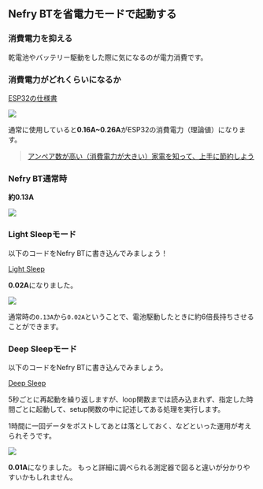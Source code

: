 
## Nefry BTを省電力モードで起動する

### 消費電力を抑える

乾電池やバッテリー駆動をした際に気になるのが電力消費です。



### 消費電力がどれくらいになるか

[ESP32の仕様書](http://akizukidenshi.com/download/ds/espressifsystems/esp_wroom_32_datasheet_en.pdf)

![](https://i.gyazo.com/d435df3d57b89b3849caa398404b3f36.png)

通常に使用していると**0.16A~0.26A**がESP32の消費電力（理論値）になります。

> [アンペア数が高い（消費電力が大きい）家電を知って、上手に節約しよう](https://enechange.jp/articles/large-consumption-appliances)

### Nefry BT通常時

**約0.13A**

![](https://i.gyazo.com/d3ff6528fff0ba2a3c4a6c29494dc919.jpg)

### Light Sleepモード

以下のコードをNefry BTに書き込んでみましょう！

[Light Sleep](https://github.com/n0bisuke/20180119_tokushima/blob/master/step5_tips/5.2_power_saving/5.2.1_light_sleep/5.2.1_light_sleep.ino)

**0.02A**になりました。

![](https://i.gyazo.com/503c45f7987931d3486c43ff644aa1ab.jpg)

通常時の`0.13A`から`0.02A`ということで、電池駆動したときに約6倍長持ちさせることができます。

### Deep Sleepモード

以下のコードをNefry BTに書き込んでみましょう。

[Deep Sleep](https://github.com/n0bisuke/20180119_tokushima/blob/master/step5_tips/5.2_power_saving/5.2.2_deep_sleep/5.2.2_deep_sleep.ino)

5秒ごとに再起動を繰り返しますが、loop関数までは読み込まれず、指定した時間ごとに起動して、setup関数の中に記述してある処理を実行します。

1時間に一回データをポストしてあとは落としておく、などといった運用が考えられそうです。

![](https://i.gyazo.com/594ad90cf2c8700ac45eb2fe29c081ed.jpg)

**0.01A**になりました。
もっと詳細に調べられる測定器で図ると違いが分かりやすいかもしれません。